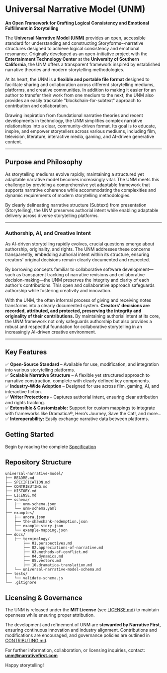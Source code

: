 # Universal Narrative Model (UNM)

**An Open Framework for Crafting Logical Consistency and Emotional Fulfillment in Storytelling**

The **Universal Narrative Model (UNM)** provides an open, accessible standard for understanding and constructing Storyforms--narrative structures designed to achieve logical consistency and emotional resonance. Originally developed as an open-initiative project with the **Entertainment Technology Center** at the **University of Southern California**, the UNM offers a transparent framework inspired by established narrative theories and modern storytelling methodologies.

At its heart, the UNM is **a flexible and portable file format** designed to facilitate sharing and collaboration across different storytelling mediums, platforms, and creative communities. In addition to making it easier for an author to transfer their work from one medium to the next, the UNM also provides an easily trackable "blockchain-for-subtext" approach to contribution and collaboration.

Drawing inspiration from foundational narrative theories and recent developments in technology, the UNM simplifies complex narrative relationships into a clear, community-driven format. Its goal is to educate, inspire, and empower storytellers across various mediums, including film, television, literature, interactive media, gaming, and AI-driven generative content.

---

## Purpose and Philosophy

As storytelling mediums evolve rapidly, maintaining a structured yet adaptable narrative model becomes increasingly vital. The UNM meets this challenge by providing a comprehensive yet adaptable framework that supports narrative coherence while accommodating the complexities and dynamic requirements of modern storytelling methodologies.

By clearly delineating narrative structure (Subtext) from presentation (Storytelling), the UNM preserves authorial intent while enabling adaptable delivery across diverse storytelling platforms.

---

### Authorship, AI, and Creative Intent

As AI-driven storytelling rapidly evolves, crucial questions emerge about authorship, originality, and rights. The UNM addresses these concerns transparently, embedding authorial intent within its structure, ensuring creators' original decisions remain clearly documented and respected.

By borrowing concepts familiar to collaborative software development—such as transparent tracking of narrative revisions and collaborative decision-making—the UNM preserves the integrity and clarity of each author's contributions. This open and collaborative approach safeguards authorship while fostering creativity and innovation.

With the UNM, the often informal process of giving and receiving notes transforms into a clearly documented system. **Creators' decisions are recorded, attributed, and protected, preserving the integrity and originality of their contributions.** By maintaining authorial intent at its core, the UNM framework not only safeguards authorship but also provides a robust and respectful foundation for collaborative storytelling in an increasingly AI-driven creative environment.

---

## Key Features  
✅ **Open-Source Standard** – Available for use, modification, and integration into various storytelling platforms.  
✅ **Scalable Narrative Structure** – A flexible yet structured approach to narrative construction, complete with clearly defined key components.  
✅ **Industry-Wide Adoption** – Designed for use across film, gaming, AI, and interactive fiction.     
✅ **Writer Protections** – Captures authorial intent, ensuring clear attribution and rights tracking.  
✅ **Extensible & Customizable:** Support for custom mappings to integrate with frameworks like Dramatica®, Hero’s Journey, Save the Cat!, and more...  
✅ **Interoperability:** Easily exchange narrative data between platforms.

## Getting Started

Begin by reading the complete [Specification](/SPECIFICATION.md)

## Repository Structure
```
universal-narrative-model/
├── README.md
├── SPECIFICATION.md
├── CONTRIBUTING.md
├── HISTORY.md
├── LICENSE.md
├── schema/
│   ├── unm-schema.json
│   └── unm-schema.yaml
├── examples/
│   ├── anora.json
│   ├── the-shawshank-redemption.json
│   ├── example-story.json
│   └── example-mapping.json
├── docs/
│   ├── terminology/
│       ├── 01.perspectives.md
│       ├── 02.appreciations-of-narrative.md
│       ├── 03.methods-of-conflict.md
│       ├── 04.dynamics.md
│       ├── 05.vectors.md
│       ├── 10.dramatica-translation.md
│   └── universal-narrative-model-schema.md
├── tests/
│   └── validate-schema.js
└── .gitignore
```

## Licensing & Governance  

The UNM is released under the **MIT License** (see [LICENSE.md](LICENSE.md)) to maintain openness while ensuring proper attribution.  

The development and refinement of UNM are **stewarded by Narrative First**, ensuring continuous innovation and industry alignment. Contributions and modifications are encouraged, and governance policies are outlined in [CONTRIBUTING.md](CONTRIBUTING.md).  

For further information, collaboration, or licensing inquiries, contact: **unm@narrativefirst.com**

Happy storytelling!